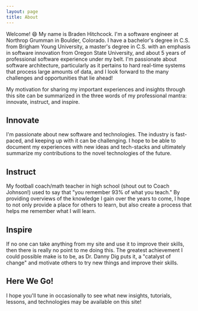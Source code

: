 ```yaml
---
layout: page
title: About
---
```


Welcome! :smile: My name is Braden Hitchcock. I'm a software engineer at
Northrop Grumman in Boulder, Colorado. I have a bachelor's degree in C.S. from
Brigham Young University, a master's degree in C.S. with an emphasis in software
innovation from Oregon State University, and about 5 years of professional
software experience under my belt. I'm passionate about software architecture,
particularly as it pertains to hard real-time systems that process large amounts
of data, and I look forward to the many challenges and opportunities that lie
ahead!

My motivation for sharing my important experiences and insights through this
site can be summarized in the three words of my professional mantra: innovate,
instruct, and inspire.

## Innovate

I'm passionate about new software and technologies. The industry is fast-paced,
and keeping up with it can be challenging. I hope to be able to document my
experiences with new ideas and tech-stacks and ultimately summarize my
contributions to the novel technologies of the future.

## Instruct

My football coach/math teacher in high school (shout out to Coach Johnson!) used
to say that "you remember 93% of what you teach." By providing overviews of the
knowledge I gain over the years to come, I hope to not only provide a place for
others to learn, but also create a process that helps me remember what I will
learn.

## Inspire

If no one can take anything from my site and use it to improve their skills,
then there is really no point to me doing this. The greatest achievement I could
possible make is to be, as Dr. Danny Dig puts it, a "catalyst of change" and
motivate others to try new things and improve their skills.

## Here We Go!

I hope you'll tune in occasionally to see what new insights, tutorials, lessons,
and technologies may be available on this site!
